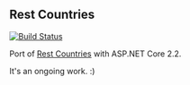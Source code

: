 ## Rest Countries

[![Build Status](https://drone.fsilva.me/api/badges/flavio1110/rest-countries/status.svg)](https://drone.fsilva.me/flavio1110/rest-countries)

Port of [Rest Countries](https://restcountries.eu/) with ASP.NET Core 2.2. 

It's an ongoing work. :)